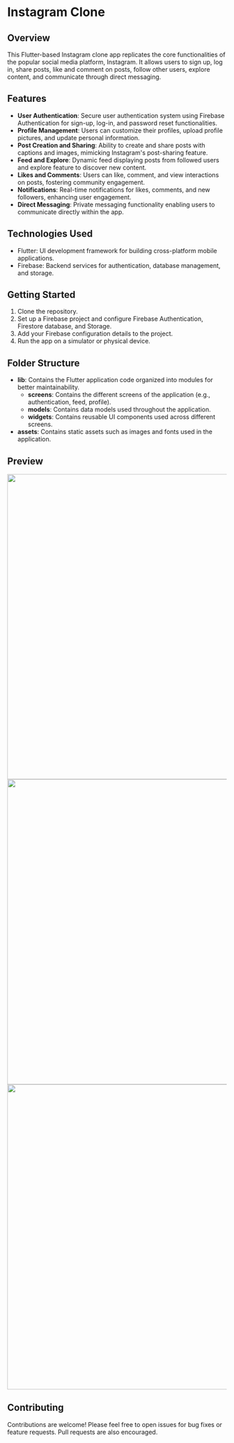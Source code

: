 # Instagram Clone

## Overview
This Flutter-based Instagram clone app replicates the core functionalities of the popular social media platform, Instagram. It allows users to sign up, log in, share posts, like and comment on posts, follow other users, explore content, and communicate through direct messaging.

## Features
- **User Authentication**: Secure user authentication system using Firebase Authentication for sign-up, log-in, and password reset functionalities.
- **Profile Management**: Users can customize their profiles, upload profile pictures, and update personal information.
- **Post Creation and Sharing**: Ability to create and share posts with captions and images, mimicking Instagram's post-sharing feature.
- **Feed and Explore**: Dynamic feed displaying posts from followed users and explore feature to discover new content.
- **Likes and Comments**: Users can like, comment, and view interactions on posts, fostering community engagement.
- **Notifications**: Real-time notifications for likes, comments, and new followers, enhancing user engagement.
- **Direct Messaging**: Private messaging functionality enabling users to communicate directly within the app.

## Technologies Used
- Flutter: UI development framework for building cross-platform mobile applications.
- Firebase: Backend services for authentication, database management, and storage.

## Getting Started
1. Clone the repository.
2. Set up a Firebase project and configure Firebase Authentication, Firestore database, and Storage.
3. Add your Firebase configuration details to the project.
4. Run the app on a simulator or physical device.

## Folder Structure
- **lib**: Contains the Flutter application code organized into modules for better maintainability.
  - **screens**: Contains the different screens of the application (e.g., authentication, feed, profile).
  - **models**: Contains data models used throughout the application.
  - **widgets**: Contains reusable UI components used across different screens.
- **assets**: Contains static assets such as images and fonts used in the application.

## Preview
<!-- First Image -->
<p align="center">
  <img src="https://github.com/Dhruv-IGI/instagram-clone/assets/83370198/10619efc-b50f-4010-a5e3-166b09fc0a49" height="700">
  <img src="https://github.com/Dhruv-IGI/instagram-clone/assets/83370198/082b3797-6b43-4532-8233-9b853b37aacf" height="700">
  <img src="https://github.com/Dhruv-IGI/instagram-clone/assets/83370198/1def452e-1fbe-484e-9e77-d42c39a8be74" height="700">
</p>


## Contributing
Contributions are welcome! Please feel free to open issues for bug fixes or feature requests. Pull requests are also encouraged.
